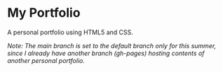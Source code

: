 # My Portfolio

A personal portfolio using HTML5 and CSS.

*Note: The main branch is set to the default branch only for this summer, since I already have another branch (gh-pages) hosting contents of another personal portfolio.*